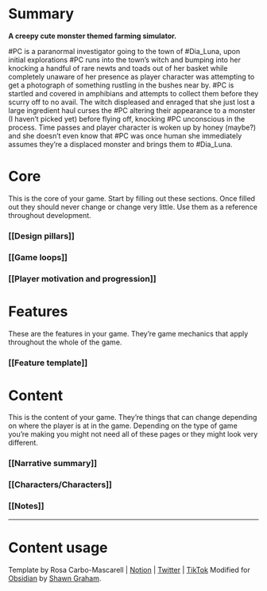 # Summary
**A creepy cute monster themed farming simulator.**

#PC is a paranormal investigator going to the town of #Dia_Luna, upon initial explorations #PC runs into the town’s witch and bumping into her knocking a handful of rare newts and toads out of her basket while completely unaware of her presence as player character was attempting to get a photograph of something rustling in the bushes near by. #PC is startled and covered in amphibians and attempts to collect them before they scurry off to no avail. The witch displeased and enraged that she just lost a large ingredient haul curses the #PC altering their appearance to a monster (I haven’t picked yet) before flying off, knocking #PC unconscious in the process. Time passes and player character is woken up by honey (maybe?) and she doesn’t even know that #PC was once human she immediately assumes they’re a displaced monster and brings them to #Dia_Luna.

# Core
This is the core of your game. Start by filling out these sections. Once filled out they should never change or change very little. Use them as a reference throughout development.
### [[Design pillars]]
### [[Game loops]]
### [[Player motivation and progression]]
# Features
These are the features in your game. They’re game mechanics that apply throughout the whole of the game.
### [[Feature template]]
# Content
This is the content of your game. They’re things that can change depending on where the player is at in the game. Depending on the type of game you’re making you might not need all of these pages or they might look very different.
### [[Narrative summary]]
### [[Characters/Characters]]
### [[Notes]]
---
# Content usage
Template by Rosa Carbo-Mascarell | [Notion](https://glamorous-save-06a.notion.site/Game-design-template-0132383574dd4c2dbff5d14e3a90761c) | [Twitter](https://twitter.com/moreelen) | [TikTok](https://www.tiktok.com/@moreelen)
Modified for [Obsidian](https://obsidian.md) by [Shawn Graham](https://shawngraham.github.io).